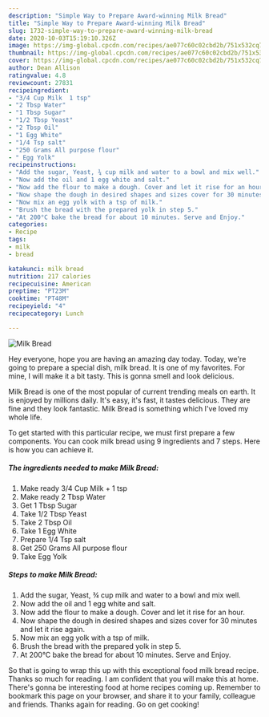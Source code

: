 ```yaml
---
description: "Simple Way to Prepare Award-winning Milk Bread"
title: "Simple Way to Prepare Award-winning Milk Bread"
slug: 1732-simple-way-to-prepare-award-winning-milk-bread
date: 2020-10-03T15:19:10.326Z
image: https://img-global.cpcdn.com/recipes/ae077c60c02cbd2b/751x532cq70/milk-bread-recipe-main-photo.jpg
thumbnail: https://img-global.cpcdn.com/recipes/ae077c60c02cbd2b/751x532cq70/milk-bread-recipe-main-photo.jpg
cover: https://img-global.cpcdn.com/recipes/ae077c60c02cbd2b/751x532cq70/milk-bread-recipe-main-photo.jpg
author: Dean Allison
ratingvalue: 4.8
reviewcount: 27831
recipeingredient:
- "3/4 Cup Milk  1 tsp"
- "2 Tbsp Water"
- "1 Tbsp Sugar"
- "1/2 Tbsp Yeast"
- "2 Tbsp Oil"
- "1 Egg White"
- "1/4 Tsp salt"
- "250 Grams All purpose flour"
- " Egg Yolk"
recipeinstructions:
- "Add the sugar, Yeast, ¾ cup milk and water to a bowl and mix well."
- "Now add the oil and 1 egg white and salt."
- "Now add the flour to make a dough. Cover and let it rise for an hour."
- "Now shape the dough in desired shapes and sizes cover for 30 minutes and let it rise again."
- "Now mix an egg yolk with a tsp of milk."
- "Brush the bread with the prepared yolk in step 5."
- "At 200°C bake the bread for about 10 minutes. Serve and Enjoy."
categories:
- Recipe
tags:
- milk
- bread

katakunci: milk bread 
nutrition: 217 calories
recipecuisine: American
preptime: "PT23M"
cooktime: "PT48M"
recipeyield: "4"
recipecategory: Lunch

---
```



![Milk Bread](https://img-global.cpcdn.com/recipes/ae077c60c02cbd2b/751x532cq70/milk-bread-recipe-main-photo.jpg)

Hey everyone, hope you are having an amazing day today. Today, we're going to prepare a special dish, milk bread. It is one of my favorites. For mine, I will make it a bit tasty. This is gonna smell and look delicious.

Milk Bread is one of the most popular of current trending meals on earth. It is enjoyed by millions daily. It's easy, it's fast, it tastes delicious. They are fine and they look fantastic. Milk Bread is something which I've loved my whole life.




To get started with this particular recipe, we must first prepare a few components. You can cook milk bread using 9 ingredients and 7 steps. Here is how you can achieve it.

<!--inarticleads1-->

##### The ingredients needed to make Milk Bread:

1. Make ready 3/4 Cup Milk + 1 tsp
1. Make ready 2 Tbsp Water
1. Get 1 Tbsp Sugar
1. Take 1/2 Tbsp Yeast
1. Take 2 Tbsp Oil
1. Take 1 Egg White
1. Prepare 1/4 Tsp salt
1. Get 250 Grams All purpose flour
1. Take  Egg Yolk




<!--inarticleads2-->

##### Steps to make Milk Bread:

1. Add the sugar, Yeast, ¾ cup milk and water to a bowl and mix well.
1. Now add the oil and 1 egg white and salt.
1. Now add the flour to make a dough. Cover and let it rise for an hour.
1. Now shape the dough in desired shapes and sizes cover for 30 minutes and let it rise again.
1. Now mix an egg yolk with a tsp of milk.
1. Brush the bread with the prepared yolk in step 5.
1. At 200°C bake the bread for about 10 minutes. Serve and Enjoy.




So that is going to wrap this up with this exceptional food milk bread recipe. Thanks so much for reading. I am confident that you will make this at home. There's gonna be interesting food at home recipes coming up. Remember to bookmark this page on your browser, and share it to your family, colleague and friends. Thanks again for reading. Go on get cooking!
